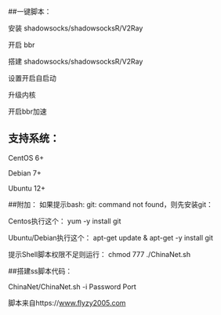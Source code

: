 ##一键脚本：

安装 shadowsocks/shadowsocksR/V2Ray

开启 bbr

搭建 shadowsocks/shadowsocksR/V2Ray

设置开启自启动

升级内核

开启bbr加速

## 支持系统：

CentOS 6+

Debian 7+

Ubuntu 12+



##附加：
如果提示bash: git: command not found，则先安装git：


Centos执行这个： yum -y install git


Ubuntu/Debian执行这个： apt-get update & apt-get -y install git


提示Shell脚本权限不足则运行： chmod 777 ./ChinaNet.sh


##搭建ss脚本代码：


ChinaNet/ChinaNet.sh -i Password Port








脚本来自https://www.flyzy2005.com
